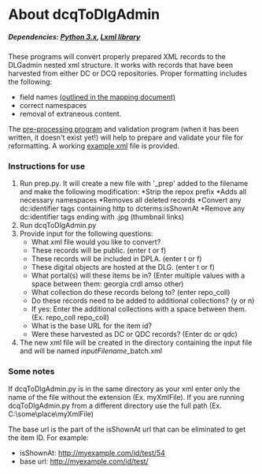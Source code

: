 # About dcqToDlgAdmin

##### *Dependencies: [Python 3.x](https://www.python.org/), [Lxml library](https://pypi.python.org/pypi/lxml)*

These programs will convert properly prepared XML records to the DLGadmin nested xml structure. It works with records that have been harvested from either DC or DCQ repositories. Proper formatting includes the following:

* field names [(outlined in the mapping document)](https://docs.google.com/spreadsheets/d/1hwoKAh1_jk6HN6hyBCbwi_VizuR14RktfqoZc6jTIrs/edit?usp=sharing)
* correct namespaces
* removal of extraneous content.


The [pre-processing program](prep.py) and validation program (when it has been written, it doesn't exist yet!) will help to prepare and validate your file for reformatting. A working [example xml](test_testers.xml) file is provided.


### Instructions for use
1. Run prep.py. It will create a new file with '_prep' added to the filename and make the following modification:
   *Strip the repox prefix
   *Adds all necessary namespaces
   *Removes all deleted records
   *Convert any dc:identifier tags containing http to dcterms:isShownAt
   *Remove any dc:identifier tags ending with .jpg (thumbnail links)
2. Run dcqToDlgAdmin.py
3. Provide input for the following questions:
   * What xml file would you like to convert?
   * These records will be public. (enter t or f)
   * These records will be included in DPLA. (enter t or f)
   * These digital objects are hosted at the DLG. (enter t or f)
   * What portal(s) will these items be in? (Enter multiple values with a space between them: georgia crdl amso other)
   * What collection do these records belong to? (enter repo_coll)
   * Do these records need to be added to additional collections? (y or n)
    * If yes: Enter the additional collections with a space between them. (Ex. repo_coll repo_coll)
   * What is the base URL for the item id?
   * Were these harvested as DC or QDC records? (Enter dc or qdc)
3. The new xml file will be created in the directory containing the input file and will be named *inputFilename*_batch.xml
   
### Some notes
If dcqToDlgAdmin.py is in the same directory as your xml enter only the name of the file without the extension (Ex. myXmlFile). If you are running dcqToDlgAdmin.py from a different directory use the full path (Ex. C:\some\place\myXmlFile)


The base url is the part of the isShownAt url that can be eliminated to get the item ID. For example:
   * isShownAt: http://myexample.com/id/test/54
   * base url: http://myexample.com/id/test/

